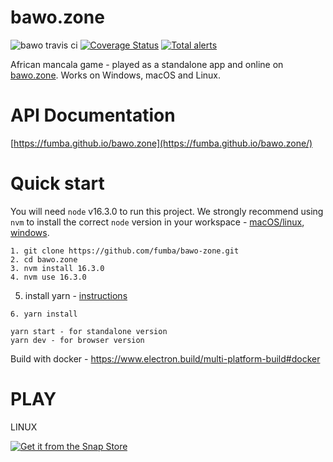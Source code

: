 # bawo.zone

![bawo travis ci](https://travis-ci.com/fumba/bawo.zone.svg?branch=main)
[![Coverage Status](https://coveralls.io/repos/github/fumba/bawo.zone/badge.svg?branch=main)](https://coveralls.io/github/fumba/bawo.zone?branch=main)
[![Total alerts](https://img.shields.io/lgtm/alerts/g/fumba/bawo.zone.svg?logo=lgtm&logoWidth=18)](https://lgtm.com/projects/g/fumba/bawo.zone/alerts/)

African mancala game - played as a standalone app and online on [bawo.zone](http://www.bawo.zone). Works on Windows, macOS and Linux.  

# API Documentation
[https://fumba.github.io/bawo.zone](https://fumba.github.io/bawo.zone/)

# Quick start
You will need `node` v16.3.0 to run this project. We strongly recommend using `nvm` to install the correct `node` version in your workspace - [macOS/linux](https://github.com/nvm-sh/nvm/blob/master/README.md), [windows](https://github.com/coreybutler/nvm-windows). 

```
1. git clone https://github.com/fumba/bawo-zone.git
2. cd bawo.zone
3. nvm install 16.3.0
4. nvm use 16.3.0
```
5. install yarn  - [instructions](https://classic.yarnpkg.com/en/docs/install)
```
6. yarn install

yarn start - for standalone version
yarn dev - for browser version
```

Build with docker - https://www.electron.build/multi-platform-build#docker

# PLAY

LINUX

[![Get it from the Snap Store](https://snapcraft.io/static/images/badges/en/snap-store-black.svg)](https://snapcraft.io/bawo)

